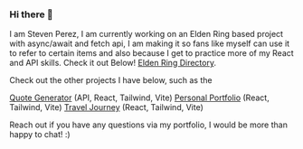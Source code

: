 ### Hi there 👋

I am Steven Perez, I am currently working on an Elden Ring based project with async/await and fetch api, I am making it so fans like myself can use it to refer to certain items and also because I get to practice more of my React and API skills. Check it out Below! <a href='https://elden-ring-directory-stevenalp18.netlify.app/'>Elden Ring Directory</a>.

Check out the other projects I have below, such as the 

<a href='https://quote-generator-stevenalp18.netlify.app/'>Quote Generator</a> (API, React, Tailwind, Vite)
<a href='https://stevenalp.com/'>Personal Portfolio</a> (React, Tailwind, Vite)
<a href='https://travel-journey-stevenalp18.netlify.app/'>Travel Journey</a> (React, Tailwind, Vite)

Reach out if you have any questions via my portfolio, I would be more than happy to chat! :)
<!--
**Stevenalp18/Stevenalp18** is a ✨ _special_ ✨ repository because its `README.md` (this file) appears on your GitHub profile.

Here are some ideas to get you started:

- 🔭 I’m currently working on ...
- 🌱 I’m currently learning ...
- 👯 I’m looking to collaborate on ...
- 🤔 I’m looking for help with ...
- 💬 Ask me about ...
- 📫 How to reach me: ...
- 😄 Pronouns: ...
- ⚡ Fun fact: ...
-->
